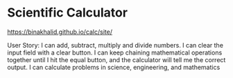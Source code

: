 # Scientific Calculator

https://binakhalid.github.io/calc/site/

User Story:
I can add, subtract, multiply and divide numbers.
I can clear the input field with a clear button.
I can keep chaining mathematical operations together until I hit the equal button, and the calculator will tell me the correct output.
I can calculate problems in science, engineering, and mathematics



